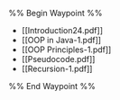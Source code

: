 %% Begin Waypoint %%
- [[Introduction24.pdf]]
- [[OOP in Java-1.pdf]]
- [[OOP Principles-1.pdf]]
- [[Pseudocode.pdf]]
- [[Recursion-1.pdf]]

%% End Waypoint %%